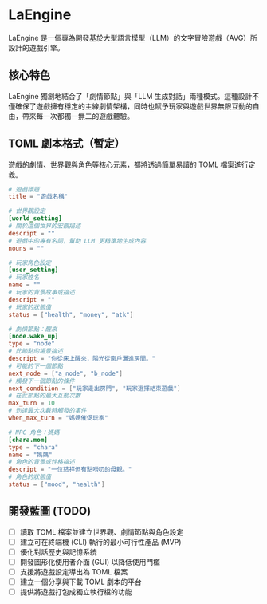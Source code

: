 # LaEngine

LaEngine 是一個專為開發基於大型語言模型（LLM）的文字冒險遊戲（AVG）所設計的遊戲引擎。

## 核心特色

LaEngine 獨創地結合了「劇情節點」與「LLM 生成對話」兩種模式。這種設計不僅確保了遊戲擁有穩定的主線劇情架構，同時也賦予玩家與遊戲世界無限互動的自由，帶來每一次都獨一無二的遊戲體驗。

## TOML 劇本格式（暫定）

遊戲的劇情、世界觀與角色等核心元素，都將透過簡單易讀的 TOML 檔案進行定義。

```toml
# 遊戲標題
title = "遊戲名稱"

# 世界觀設定
[world_setting]
# 關於這個世界的宏觀描述
descript = ""
# 遊戲中的專有名詞，幫助 LLM 更精準地生成內容
nouns = ""

# 玩家角色設定
[user_setting]
# 玩家姓名
name = ""
# 玩家的背景故事或描述
descript = ""
# 玩家的狀態值
status = ["health", "money", "atk"]

# 劇情節點：醒來
[node.wake_up]
type = "node"
# 此節點的場景描述
descript = "你從床上醒來，陽光從窗戶灑進房間。"
# 可能的下一個節點
next_node = ["a_node", "b_node"]
# 觸發下一個節點的條件
next_condition = ["玩家走出房門", "玩家選擇結束遊戲"]
# 在此節點的最大互動次數
max_turn = 10
# 到達最大次數時觸發的事件
when_max_turn = "媽媽催促玩家"

# NPC 角色：媽媽
[chara.mom]
type = "chara"
name = "媽媽"
# 角色的背景或性格描述
descript = "一位慈祥但有點嘮叨的母親。"
# 角色的狀態值
status = ["mood", "health"]
```

## 開發藍圖 (TODO)

- [ ] 讀取 TOML 檔案並建立世界觀、劇情節點與角色設定
- [ ] 建立可在終端機 (CLI) 執行的最小可行性產品 (MVP)
- [ ] 優化對話歷史與記憶系統
- [ ] 開發圖形化使用者介面 (GUI) 以降低使用門檻
- [ ] 支援將遊戲設定導出為 TOML 檔案
- [ ] 建立一個分享與下載 TOML 劇本的平台
- [ ] 提供將遊戲打包成獨立執行檔的功能